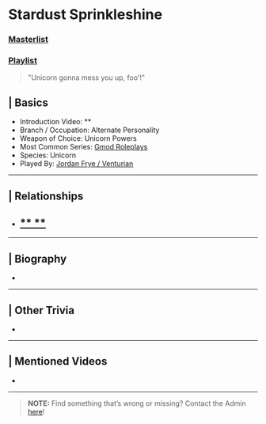# Stardust Sprinkleshine
### [Masterlist]()
### [Playlist]()

> "Unicorn gonna mess you up, foo'!"

## | Basics
- Introduction Video: **
- Branch / Occupation: Alternate Personality
- Weapon of Choice: Unicorn Powers
- Most Common Series: [Gmod Roleplays](6.Series/Gmod/Roleplays.md)
- Species: Unicorn
- Played By: [Jordan Frye / Venturian](3.Siblings/3.1.Jordan-Frye-Venturian.md)

----

## | Relationships
- [** **]()
  - 

----

## | Biography
- 

----

## | Other Trivia
- 

----

## | Mentioned Videos
- []()

----

> **NOTE:** Find something that’s wrong or missing? Contact the Admin [here](../chapter_2.md)!